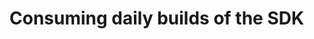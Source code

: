 # Consuming daily builds of the SDK

<!-- ## Using npm
Daily packages for the Bot Framework SDK for JS are published to [`npm`](https://www.npmjs.com/) and can be installed by using the `next` tag.

```bash
npm i @microsoft/team-ai@next
```

 ## Using MyGet
The Microsoft Bot Framework team maintains a [MyGet Gallery](https://botbuilder.myget.org) which contains feeds for the various SDK languages and other team projects. For JavaScript development, use the [JS daily build feed](https://botbuilder.myget.org/gallery/botbuilder-v4-js-daily).

To consume the latest daily builds of the Bot Framework SDK via MyGet, you'll need to configure `npm` to use the MyGet feed before installing.

### Configure npm registry

Use the following command to set the npm registry to access the MyGet feed.

- npm config set registry https://botbuilder.myget.org/F/botbuilder-v4-js-daily/npm/

To reset the registry in order to get the latest published version, run:

- npm config set registry https://registry.npmjs.org/
-->
